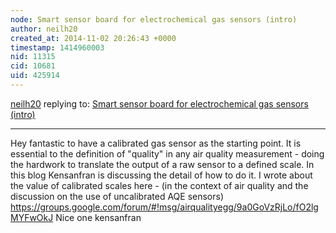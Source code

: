 ```yaml
---
node: Smart sensor board for electrochemical gas sensors (intro)
author: neilh20
created_at: 2014-11-02 20:26:43 +0000
timestamp: 1414960003
nid: 11315
cid: 10681
uid: 425914
---
```




[neilh20](../profile/neilh20) replying to: [Smart sensor board for electrochemical gas sensors (intro)](../notes/kensanfran/11-02-2014/smart-sensor-board-for-electrochemical-gas-sensors-intro)

----
Hey fantastic to have a calibrated gas sensor as the starting point. 
It is essential to the definition of "quality" in any air quality measurement - doing the hardwork to translate the output of a raw sensor to a defined scale. In this blog Kensanfran is discussing the detail of how to do it.
I wrote about the value of calibrated scales here - (in the context of air quality and the discussion on the use of uncalibrated AQE sensors)
https://groups.google.com/forum/#!msg/airqualityegg/9a0GoVzRjLo/fO2lgMYFwOkJ
Nice one kensanfran